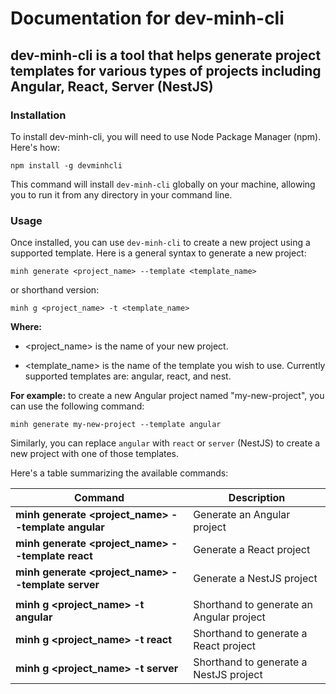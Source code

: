 # Documentation for dev-minh-cli

## dev-minh-cli is a tool that helps generate project templates for various types of projects including Angular, React, Server (NestJS)

### Installation

To install dev-minh-cli, you will need to use Node Package Manager (npm). Here's how:

```shell
npm install -g devminhcli
```

This command will install `dev-minh-cli` globally on your machine, allowing you to run it from any directory in your command line.

### Usage

Once installed, you can use `dev-minh-cli` to create a new project using a supported template.
Here is a general syntax to generate a new project:

```shell
minh generate <project_name> --template <template_name>
```

or shorthand version:

```shell
minh g <project_name> -t <template_name>
```

**Where:**

-   <project_name> is the name of your new project.

-   <template_name> is the name of the template you wish to use. Currently supported templates are: angular, react, and nest.

**For example:** to create a new Angular project named "my-new-project", you can use the following command:

```shell
minh generate my-new-project --template angular
```

Similarly, you can replace `angular` with `react` or `server` (NestJS) to create a new project with one of those templates.

Here's a table summarizing the available commands:

| Command                                             | Description                              |
| --------------------------------------------------- | ---------------------------------------- |
| **minh generate <project_name> --template angular** | Generate an Angular project              |
| **minh generate <project_name> --template react**   | Generate a React project                 |
| **minh generate <project_name> --template server**  | Generate a NestJS project                |
|                                                     |                                          |
| **minh g <project_name> -t angular**                | Shorthand to generate an Angular project |
| **minh g <project_name> -t react**                  | Shorthand to generate a React project    |
| **minh g <project_name> -t server**                 | Shorthand to generate a NestJS project   |

